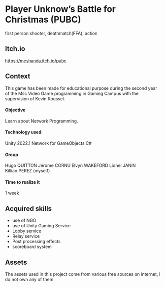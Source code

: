 # Player Unknow’s Battle for Christmas (PUBC)
first person shooter, deathmatch(FFA), action

## Itch.io 
https://meshanda.itch.io/pubc
 
## Context
This game has been made for educational purpose during the second year of the Msc Video Game programming in Gaming Campus with the supervision of Kevin Roussel.  

#### Objective
Learn about Network Programming.  

#### Technology used
Unity 2022.1
Network for GameObjects
C#

#### Group
Hugo QUITTON
Jérome CORNU
Elvyn WAKEFORD
Lionel JANIN  
Killian PEREZ (myself)

#### Time to realize it
1 week

## Acquired skills
- use of NGO
- use of Unity Gaming Service
- Lobby service
- Relay service
- Post processing effects
- scoreboard system

## Assets
The assets used in this project come from various free sources on internet, I do not own any of them.

